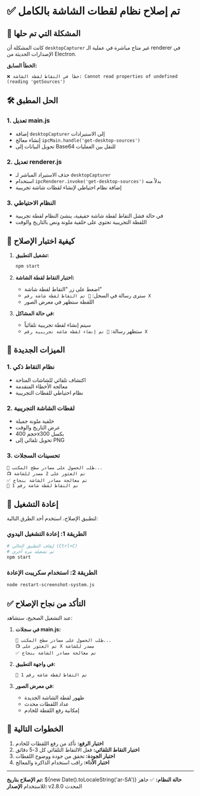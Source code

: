 # ✅ تم إصلاح نظام لقطات الشاشة بالكامل

## 🔧 المشكلة التي تم حلها

كانت المشكلة أن `desktopCapturer` غير متاح مباشرة في عملية الـ renderer في الإصدارات الحديثة من Electron.

**الخطأ السابق:**
```
❌ خطأ في التقاط لقطة الشاشة: Cannot read properties of undefined (reading 'getSources')
```

## 🛠️ الحل المطبق

### 1. تعديل main.js
- إضافة `desktopCapturer` إلى الاستيرادات
- إنشاء معالج `ipcMain.handle('get-desktop-sources')` 
- تحويل البيانات إلى Base64 للنقل بين العمليات

### 2. تعديل renderer.js
- حذف الاستيراد المباشر لـ `desktopCapturer`
- استخدام `ipcRenderer.invoke('get-desktop-sources')` بدلاً منه
- إضافة نظام احتياطي لإنشاء لقطات شاشة تجريبية

### 3. النظام الاحتياطي
- في حالة فشل التقاط لقطة شاشة حقيقية، ينشئ النظام لقطة تجريبية
- اللقطة التجريبية تحتوي على خلفية ملونة ونص بالتاريخ والوقت

## 📱 كيفية اختبار الإصلاح

1. **تشغيل التطبيق:**
   ```bash
   npm start
   ```

2. **اختبار التقاط لقطة الشاشة:**
   - اضغط على زر "التقاط لقطة شاشة" 
   - سترى رسالة في السجل: `📸 تم التقاط لقطة شاشة رقم X`
   - اللقطة ستظهر في معرض الصور

3. **في حالة المشاكل:**
   - سيتم إنشاء لقطة تجريبية تلقائياً
   - ستظهر رسالة: `📸 تم إنشاء لقطة شاشة تجريبية رقم X`

## 🎯 الميزات الجديدة

### 1. نظام التقاط ذكي
- اكتشاف تلقائي للشاشات المتاحة
- معالجة الأخطاء المتقدمة
- نظام احتياطي للقطات التجريبية

### 2. لقطات الشاشة التجريبية
- خلفية ملونة جميلة
- عرض التاريخ والوقت
- حجم 400x300 بكسل
- تحويل تلقائي إلى PNG

### 3. تحسينات السجلات
```
📸 طلب الحصول على مصادر سطح المكتب...
📺 تم العثور على 2 مصدر للشاشة
✅ تم معالجة مصادر الشاشة بنجاح
📸 تم التقاط لقطة شاشة رقم 1
```

## 🔄 إعادة التشغيل

لتطبيق الإصلاح، استخدم أحد الطرق التالية:

### الطريقة 1: إعادة التشغيل اليدوي
```bash
# إيقاف التطبيق الحالي (Ctrl+C)
# ثم تشغيله مرة أخرى
npm start
```

### الطريقة 2: استخدام سكريبت الإعادة
```bash
node restart-screenshot-system.js
```

## ✅ التأكد من نجاح الإصلاح

عند التشغيل الصحيح، ستشاهد:

1. **في سجلات main.js:**
   ```
   📸 طلب الحصول على مصادر سطح المكتب...
   📺 تم العثور على X مصدر للشاشة
   ✅ تم معالجة مصادر الشاشة بنجاح
   ```

2. **في واجهة التطبيق:**
   ```
   📸 تم التقاط لقطة شاشة رقم 1
   ```

3. **في معرض الصور:**
   - ظهور لقطة الشاشة الجديدة
   - عداد اللقطات محدث
   - إمكانية رفع اللقطة للخادم

## 🚀 الخطوات التالية

1. **اختبار الرفع:** تأكد من رفع اللقطات للخادم
2. **اختبار التقاط التلقائي:** فعل الالتقاط التلقائي كل 3-5 دقائق  
3. **اختبار الجودة:** تحقق من جودة ووضوح اللقطات
4. **اختبار الأداء:** راقب استخدام الذاكرة والمعالج

---

**تم الإصلاح بتاريخ:** ${new Date().toLocaleString('ar-SA')}
**حالة النظام:** ✅ جاهز للاستخدام
**الإصدار:** v2.8.0 المحدث 